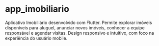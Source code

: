 # app_imobiliario
Aplicativo Imobiliário desenvolvido com Flutter. Permite explorar imóveis disponíveis para aluguel, anunciar novos imóveis, conhecer a equipe responsável e agendar visitas. Design responsivo e intuitivo, com foco na experiência do usuário mobile.
